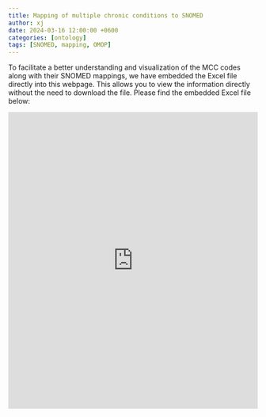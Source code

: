 ```yaml
---
title: Mapping of multiple chronic conditions to SNOMED
author: xj
date: 2024-03-16 12:00:00 +0600
categories: [ontology]
tags: [SNOMED, mapping, OMOP]
---
```



To facilitate a better understanding and visualization of the MCC codes along with their SNOMED mappings, we have embedded the Excel file directly into this webpage. This allows you to view the information directly without the need to download the file. Please find the embedded Excel file below:


<iframe width=100% height="600" frameborder="0" scrolling="no" src="https://uthtmc-my.sharepoint.com/personal/xiaoqian_jiang_uth_tmc_edu/_layouts/15/Doc.aspx?sourcedoc={9d3c2e4f-b562-4381-99bb-31bfc898d552}&action=embedview&wdHideGridlines=True&wdHideHeaders=True&wdDownloadButton=True&wdInConfigurator=True&wdInConfigurator=True"></iframe>